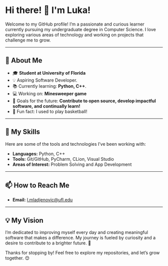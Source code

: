 # Hi there! 👋 I'm Luka!  

Welcome to my GitHub profile! I’m a passionate and curious learner currently pursuing my undergraduate degree in Computer Science. I love exploring various areas of technology and working on projects that challenge me to grow.

---

## 🌟 About Me
- 🎓 **Student at University of Florida**  
- 💡 Aspiring Software Developer.  
- 📚 Currently learning: **Python, C++**.  
- 💻 Working on: **Minesweeper game**
- 🎯 Goals for the future: **Contribute to open source, develop impactful software, and continually learn!**  
- 🏀 Fun fact: I used to play basketball!  

---

## 🚀 My Skills
Here are some of the tools and technologies I’ve been working with:  
- **Languages:** Python, C++
- **Tools:** Git/GitHub, PyCharm, CLion, Visual Studio
- **Areas of Interest:** Problem Solving and App Development 

---

## 📫 How to Reach Me  
- **Email:** l.mladjenovic@ufl.edu

---

## 💡 My Vision  
I’m dedicated to improving myself every day and creating meaningful software that makes a difference. My journey is fueled by curiosity and a desire to contribute to a brighter future. 🚀  

Thanks for stopping by! Feel free to explore my repositories, and let’s grow together. 😊  
